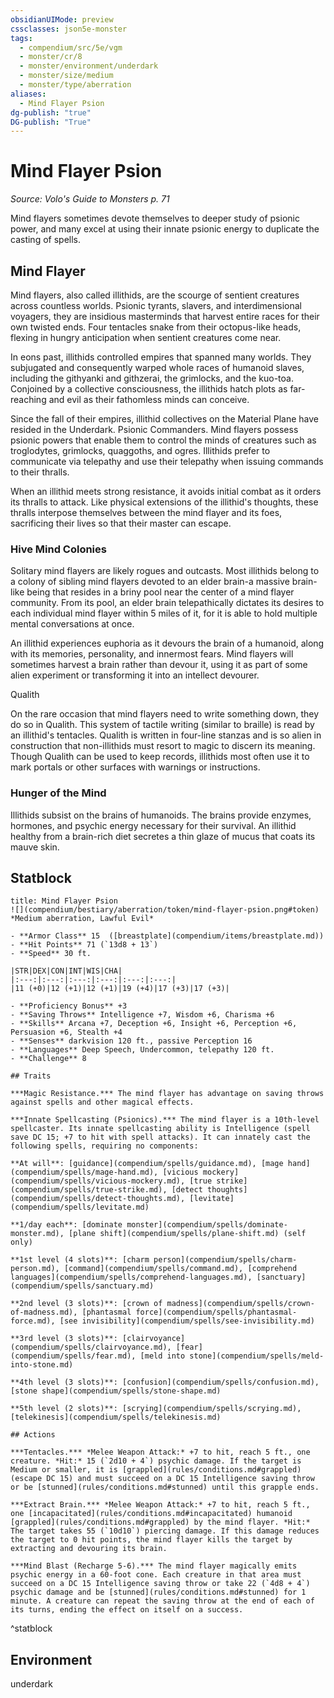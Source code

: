 ```yaml
---
obsidianUIMode: preview
cssclasses: json5e-monster
tags:
  - compendium/src/5e/vgm
  - monster/cr/8
  - monster/environment/underdark
  - monster/size/medium
  - monster/type/aberration
aliases:
  - Mind Flayer Psion
dg-publish: "true"
DG-publish: "True"
---
```

# Mind Flayer Psion
*Source: Volo's Guide to Monsters p. 71*  

Mind flayers sometimes devote themselves to deeper study of psionic power, and many excel at using their innate psionic energy to duplicate the casting of spells.

## Mind Flayer

Mind flayers, also called illithids, are the scourge of sentient creatures across countless worlds. Psionic tyrants, slavers, and interdimensional voyagers, they are insidious masterminds that harvest entire races for their own twisted ends. Four tentacles snake from their octopus-like heads, flexing in hungry anticipation when sentient creatures come near.

In eons past, illithids controlled empires that spanned many worlds. They subjugated and consequently warped whole races of humanoid slaves, including the githyanki and githzerai, the grimlocks, and the kuo-toa. Conjoined by a collective consciousness, the illithids hatch plots as far-reaching and evil as their fathomless minds can conceive.

Since the fall of their empires, illithid collectives on the Material Plane have resided in the Underdark. Psionic Commanders. Mind flayers possess psionic powers that enable them to control the minds of creatures such as troglodytes, grimlocks, quaggoths, and ogres. Illithids prefer to communicate via telepathy and use their telepathy when issuing commands to their thralls.

When an illithid meets strong resistance, it avoids initial combat as it orders its thralls to attack. Like physical extensions of the illithid's thoughts, these thralls interpose themselves between the mind flayer and its foes, sacrificing their lives so that their master can escape.

### Hive Mind Colonies

Solitary mind flayers are likely rogues and outcasts. Most illithids belong to a colony of sibling mind flayers devoted to an elder brain-a massive brain-like being that resides in a briny pool near the center of a mind flayer community. From its pool, an elder brain telepathically dictates its desires to each individual mind flayer within 5 miles of it, for it is able to hold multiple mental conversations at once.

An illithid experiences euphoria as it devours the brain of a humanoid, along with its memories, personality, and innermost fears. Mind flayers will sometimes harvest a brain rather than devour it, using it as part of some alien experiment or transforming it into an intellect devourer.

Qualith

On the rare occasion that mind flayers need to write something down, they do so in Qualith. This system of tactile writing (similar to braille) is read by an illithid's tentacles. Qualith is written in four-line stanzas and is so alien in construction that non-illithids must resort to magic to discern its meaning. Though Qualith can be used to keep records, illithids most often use it to mark portals or other surfaces with warnings or instructions.

### Hunger of the Mind

Illithids subsist on the brains of humanoids. The brains provide enzymes, hormones, and psychic energy necessary for their survival. An illithid healthy from a brain-rich diet secretes a thin glaze of mucus that coats its mauve skin.

## Statblock

```ad-statblock
title: Mind Flayer Psion
![](compendium/bestiary/aberration/token/mind-flayer-psion.png#token)
*Medium aberration, Lawful Evil*

- **Armor Class** 15  ([breastplate](compendium/items/breastplate.md))
- **Hit Points** 71 (`13d8 + 13`)
- **Speed** 30 ft.

|STR|DEX|CON|INT|WIS|CHA|
|:---:|:---:|:---:|:---:|:---:|:---:|
|11 (+0)|12 (+1)|12 (+1)|19 (+4)|17 (+3)|17 (+3)|

- **Proficiency Bonus** +3
- **Saving Throws** Intelligence +7, Wisdom +6, Charisma +6
- **Skills** Arcana +7, Deception +6, Insight +6, Perception +6, Persuasion +6, Stealth +4
- **Senses** darkvision 120 ft., passive Perception 16
- **Languages** Deep Speech, Undercommon, telepathy 120 ft.
- **Challenge** 8

## Traits

***Magic Resistance.*** The mind flayer has advantage on saving throws against spells and other magical effects.

***Innate Spellcasting (Psionics).*** The mind flayer is a 10th-level spellcaster. Its innate spellcasting ability is Intelligence (spell save DC 15; +7 to hit with spell attacks). It can innately cast the following spells, requiring no components:

**At will**: [guidance](compendium/spells/guidance.md), [mage hand](compendium/spells/mage-hand.md), [vicious mockery](compendium/spells/vicious-mockery.md), [true strike](compendium/spells/true-strike.md), [detect thoughts](compendium/spells/detect-thoughts.md), [levitate](compendium/spells/levitate.md)

**1/day each**: [dominate monster](compendium/spells/dominate-monster.md), [plane shift](compendium/spells/plane-shift.md) (self only)

**1st level (4 slots)**: [charm person](compendium/spells/charm-person.md), [command](compendium/spells/command.md), [comprehend languages](compendium/spells/comprehend-languages.md), [sanctuary](compendium/spells/sanctuary.md)

**2nd level (3 slots)**: [crown of madness](compendium/spells/crown-of-madness.md), [phantasmal force](compendium/spells/phantasmal-force.md), [see invisibility](compendium/spells/see-invisibility.md)

**3rd level (3 slots)**: [clairvoyance](compendium/spells/clairvoyance.md), [fear](compendium/spells/fear.md), [meld into stone](compendium/spells/meld-into-stone.md)

**4th level (3 slots)**: [confusion](compendium/spells/confusion.md), [stone shape](compendium/spells/stone-shape.md)

**5th level (2 slots)**: [scrying](compendium/spells/scrying.md), [telekinesis](compendium/spells/telekinesis.md)

## Actions

***Tentacles.*** *Melee Weapon Attack:* +7 to hit, reach 5 ft., one creature. *Hit:* 15 (`2d10 + 4`) psychic damage. If the target is Medium or smaller, it is [grappled](rules/conditions.md#grappled) (escape DC 15) and must succeed on a DC 15 Intelligence saving throw or be [stunned](rules/conditions.md#stunned) until this grapple ends.

***Extract Brain.*** *Melee Weapon Attack:* +7 to hit, reach 5 ft., one [incapacitated](rules/conditions.md#incapacitated) humanoid [grappled](rules/conditions.md#grappled) by the mind flayer. *Hit:* The target takes 55 (`10d10`) piercing damage. If this damage reduces the target to 0 hit points, the mind flayer kills the target by extracting and devouring its brain.

***Mind Blast (Recharge 5-6).*** The mind flayer magically emits psychic energy in a 60-foot cone. Each creature in that area must succeed on a DC 15 Intelligence saving throw or take 22 (`4d8 + 4`) psychic damage and be [stunned](rules/conditions.md#stunned) for 1 minute. A creature can repeat the saving throw at the end of each of its turns, ending the effect on itself on a success.
```
^statblock

## Environment

underdark